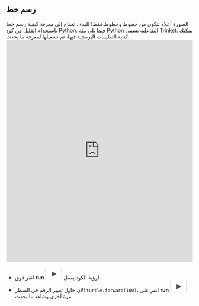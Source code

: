 ## رسم خط

الصورة أعلاه تتكون من خطوط وخطوط فقط! للبدء ، تحتاج إلى معرفة كيفية رسم خط باستخدام القليل من كود Python. فيما يلي بيئة Python التفاعلية تسمى Trinket: يمكنك كتابة التعليمات البرمجية فيها، ثم تشغيلها لمعرفة ما يحدث. <iframe src="https://trinket.io/embed/python/0d2e8c2dac" width="100%" height="600" frameborder="0" marginwidth="0" marginheight="0" allowfullscreen></iframe> 

- انقر فوق **run** ![arrow](images/arrow.png) لرؤية الكود يعمل.
- الآن حاول تغيير الرقم في السطر `turtle.forward(100)`، انقر على **run** ![arrow](images/arrow.png) مرة أخرى وشاهد ما يحدث.